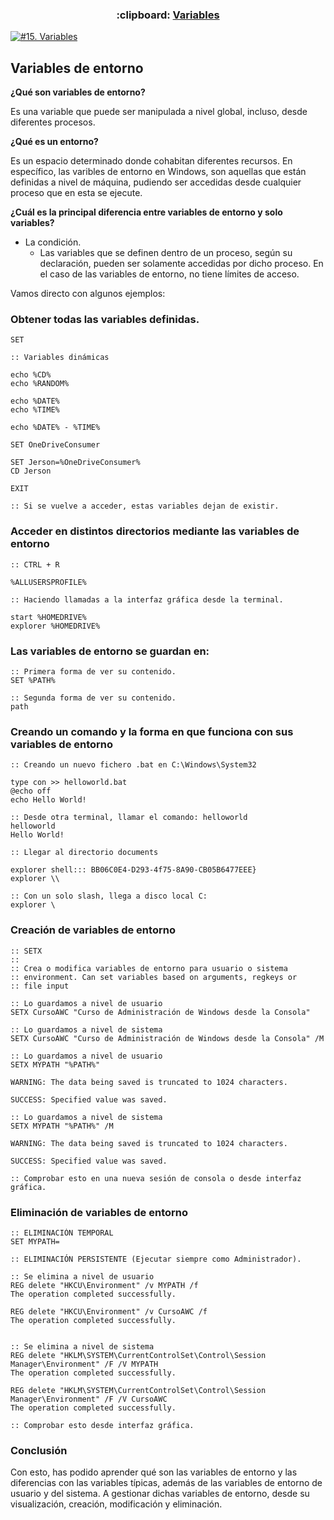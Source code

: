 <h3 align="center"> :clipboard: <a href="https://github.com/jersonmartinez/Curso_Administracion_Windows_Consola/blob/master/13.%20Uso%20de%20tuber%C3%ADas%20o%20PIPES.md">Variables</a> </h3>
  
[![#15. Variables](https://img.youtube.com/vi/mjiWkQbymFM/maxresdefault.jpg)](https://youtu.be/mjiWkQbymFM "#15. Variables")

## Variables de entorno

**¿Qué son variables de entorno?**

Es una variable que puede ser manipulada a nivel global, incluso, desde diferentes procesos. 

**¿Qué es un entorno?**

Es un espacio determinado donde cohabitan diferentes recursos. En específico, las varibles de entorno en Windows, son aquellas que están definidas a nivel de máquina, pudiendo ser accedidas desde cualquier proceso que en esta se ejecute.

**¿Cuál es la principal diferencia entre variables de entorno y solo variables?**

- La condición.
  - Las variables que se definen dentro de un proceso, según su declaración, pueden ser solamente accedidas por dicho proceso. En el caso de las variables de entorno, no tiene límites de acceso.

Vamos directo con algunos ejemplos: 

### Obtener todas las variables definidas.

```batch
SET

:: Variables dinámicas

echo %CD%
echo %RANDOM%

echo %DATE%
echo %TIME%

echo %DATE% - %TIME%

SET OneDriveConsumer

SET Jerson=%OneDriveConsumer%
CD Jerson

EXIT

:: Si se vuelve a acceder, estas variables dejan de existir.
```

### Acceder en distintos directorios mediante las variables de entorno

```batch
:: CTRL + R

%ALLUSERSPROFILE%

:: Haciendo llamadas a la interfaz gráfica desde la terminal.

start %HOMEDRIVE%
explorer %HOMEDRIVE%
```

### Las variables de entorno se guardan en: 

```batch
:: Primera forma de ver su contenido.
SET %PATH%

:: Segunda forma de ver su contenido.
path
```

### Creando un comando y la forma en que funciona con sus variables de entorno

```batch
:: Creando un nuevo fichero .bat en C:\Windows\System32

type con >> helloworld.bat
@echo off
echo Hello World!

:: Desde otra terminal, llamar el comando: helloworld
helloworld
Hello World!
```

```batch
:: Llegar al directorio documents

explorer shell::: BB06C0E4-D293-4f75-8A90-CB05B6477EEE}
explorer \\

:: Con un solo slash, llega a disco local C:
explorer \
```

### Creación de variables de entorno

```batch
:: SETX
:: 
:: Crea o modifica variables de entorno para usuario o sistema
:: environment. Can set variables based on arguments, regkeys or
:: file input

:: Lo guardamos a nivel de usuario
SETX CursoAWC "Curso de Administración de Windows desde la Consola"

:: Lo guardamos a nivel de sistema
SETX CursoAWC "Curso de Administración de Windows desde la Consola" /M

:: Lo guardamos a nivel de usuario
SETX MYPATH "%PATH%"

WARNING: The data being saved is truncated to 1024 characters.

SUCCESS: Specified value was saved.

:: Lo guardamos a nivel de sistema
SETX MYPATH "%PATH%" /M

WARNING: The data being saved is truncated to 1024 characters.

SUCCESS: Specified value was saved.

:: Comprobar esto en una nueva sesión de consola o desde interfaz gráfica.
```

### Eliminación de variables de entorno

```batch
:: ELIMINACIÓN TEMPORAL
SET MYPATH=

:: ELIMINACIÓN PERSISTENTE (Ejecutar siempre como Administrador).

:: Se elimina a nivel de usuario
REG delete "HKCU\Environment" /v MYPATH /f
The operation completed successfully.

REG delete "HKCU\Environment" /v CursoAWC /f
The operation completed successfully.


:: Se elimina a nivel de sistema
REG delete "HKLM\SYSTEM\CurrentControlSet\Control\Session Manager\Environment" /F /V MYPATH
The operation completed successfully.

REG delete "HKLM\SYSTEM\CurrentControlSet\Control\Session Manager\Environment" /F /V CursoAWC
The operation completed successfully.

:: Comprobar esto desde interfaz gráfica.
```

### Conclusión

Con esto, has podido aprender qué son las variables de entorno y las diferencias con las variables típicas, además de las variables de entorno de usuario y del sistema. A gestionar dichas variables de entorno, desde su visualización, creación, modificación y eliminación.